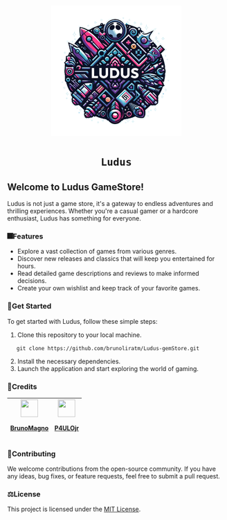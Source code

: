 
 <div align="center">
    <img src="images/logo.png" width="300" height="300">
   <h1 align="center"> 
  
  `Ludus`

</h1>
 </div>


## Welcome to Ludus GameStore!

Ludus is not just a game store, it's a gateway to endless adventures and thrilling experiences. Whether you're a casual gamer or a hardcore enthusiast, Ludus has something for everyone.

### :fireworks:Features

- Explore a vast collection of games from various genres.
- Discover new releases and classics that will keep you entertained for hours.
- Read detailed game descriptions and reviews to make informed decisions.
- Create your own wishlist and keep track of your favorite games.

### :open_file_folder:Get Started

To get started with Ludus, follow these simple steps:

1. Clone this repository to your local machine.
```shell
   git clone https://github.com/brunoliratm/Ludus-gemStore.git
```
2. Install the necessary dependencies.
3. Launch the application and start exploring the world of gaming.

### :zombie:Credits

| <a href="https://github.com/brunoliratm"><img src="https://avatars.githubusercontent.com/u/114788642?v=4" float="left" width="40px" height=40px><p>BrunoMagno</p></a> | <a href="https://github.com/P4UL0Jr"><img src="https://avatars.githubusercontent.com/u/127964717?v=4" float="left" width="40px" height="40px"><p>P4ULOjr</p></a> |
| --- | --- |

### :handshake:Contributing

We welcome contributions from the open-source community. If you have any ideas, bug fixes, or feature requests, feel free to submit a pull request.

### :balance_scale:License

This project is licensed under the [MIT License](LICENSE).

